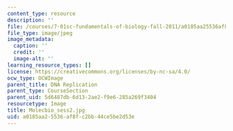 ```yaml
---
content_type: resource
description: ''
file: /courses/7-01sc-fundamentals-of-biology-fall-2011/a0185aa25536af8fc2bb44ce5be2d53e_Molecbio_sess2.jpg
file_type: image/jpeg
image_metadata:
  caption: ''
  credit: ''
  image-alt: ''
learning_resource_types: []
license: https://creativecommons.org/licenses/by-nc-sa/4.0/
ocw_type: OCWImage
parent_title: DNA Replication
parent_type: CourseSection
parent_uid: 5d6487db-6d13-2ae2-f9e6-285a269f3404
resourcetype: Image
title: Molecbio_sess2.jpg
uid: a0185aa2-5536-af8f-c2bb-44ce5be2d53e
---
```

